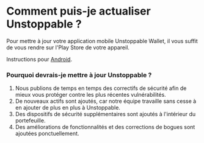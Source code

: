 # Comment puis-je actualiser Unstoppable ?

Pour mettre à jour votre application mobile Unstoppable Wallet, il vous suffit de vous rendre sur l'Play Store de votre appareil.

Instructions pour [Android](https://support.google.com/googleplay/answer/113412).

### Pourquoi devrais-je mettre à jour Unstoppable ?

1. Nous publions de temps en temps des correctifs de sécurité afin de mieux vous protéger contre les plus récentes vulnérabilités.
2. De nouveaux actifs sont ajoutés, car notre équipe travaille sans cesse à en ajouter de plus en plus à Unstoppable.
3. Des dispositifs de sécurité supplémentaires sont ajoutés à l'intérieur du portefeuille.
4. Des améliorations de fonctionnalités et des corrections de bogues sont ajoutées ponctuellement.


